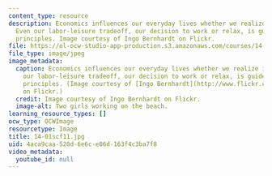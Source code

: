 ```yaml
---
content_type: resource
description: Economics influences our everyday lives whether we realize it or not.
  Even our labor-leisure tradeoff, our decision to work or relax, is guided by economic
  principles. Image courtesy of Ingo Bernhardt on Flickr.
file: https://ol-ocw-studio-app-production.s3.amazonaws.com/courses/14-01sc-principles-of-microeconomics-fall-2011/4aca9caa520d6e6ce06d163f4c3ba7f8_14-01scf11.jpg
file_type: image/jpeg
image_metadata:
  caption: Economics influences our everyday lives whether we realize it or not. Even
    our labor-leisure tradeoff, our decision to work or relax, is guided by economic
    principles. (Image courtesy of [Ingo Bernhardt](http://www.flickr.com/photos/spree2010/4930763550/)
    on Flickr.)
  credit: Image courtesy of Ingo Bernhardt on Flickr.
  image-alt: Two girls working on the beach.
learning_resource_types: []
ocw_type: OCWImage
resourcetype: Image
title: 14-01scf11.jpg
uid: 4aca9caa-520d-6e6c-e06d-163f4c3ba7f8
video_metadata:
  youtube_id: null
---
```

